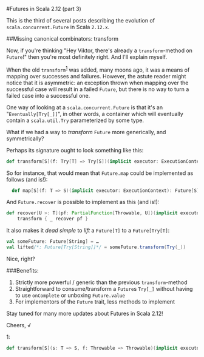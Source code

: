 #Futures in Scala 2.12 (part 3)

This is the third of several posts describing the evolution of `scala.concurrent.Future` in Scala `2.12.x`.

##Missing canonical combinators: transform

Now, if you're thinking "Hey Viktor, there's already a `transform`-method on `Future`!" then you're most definitely right. And I'll explain myself.

When the old `transform`<sup>[1](#transformNote)</sup> was added, many moons ago, it was a means of mapping over successes and failures. However, the astute reader might notice that it is asymmetric: an exception thrown when mapping over the successful case will result in a failed `Future`, but there is no way to turn a failed case into a successful one.

One way of looking at a `scala.concurrent.Future` is that it's an "`Eventually[Try[_]]`", in other words, a container which will eventually contain a `scala.util.Try` parameterized by some type.

What if we had a way to *transform* `Future` more generically, and symmetrically?

Perhaps its signature ought to look something like this:

~~~scala
def transform[S](f: Try[T] => Try[S])(implicit executor: ExecutionContext): Future[S]
~~~

So for instance, that would mean that `Future.map` could be implemented as follows (and is!):

~~~scala
  def map[S](f: T => S)(implicit executor: ExecutionContext): Future[S] = transform(_.map(f))
~~~

And `Future.recover` is possible to implement as this (and is!):

~~~scala
def recover[U >: T](pf: PartialFunction[Throwable, U])(implicit executor: ExecutionContext): Future[U] =
    transform { _ recover pf }
~~~

It also makes it *dead simple* to *lift* a `Future[T]` to a `Future[Try[T]`:

~~~scala
val someFuture: Future[String] = …
val lifted/*: Future[Try[String]]*/ = someFuture.transform(Try(_))
~~~
 
Nice, right?


###Benefits:

1. Strictly more powerful / generic than the previous `transform`-method
2. Straightforward to consume/transform a `Future`s `Try[_]` without having to use `onComplete` or unboxing `Future.value`
3. For implementors of the `Future` trait, less methods to implement

Stay tuned for many more updates about Futures in Scala 2.12!

Cheers,
√

<a name="transformNote">1</a>:
  ~~~scala
  def transform[S](s: T => S, f: Throwable => Throwable)(implicit executor: ExecutionContext): Future[S]
  ~~~